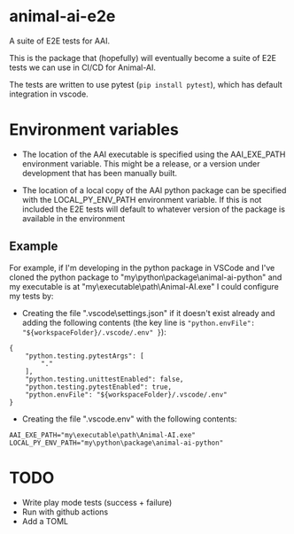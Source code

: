 # animal-ai-e2e
A suite of E2E tests for AAI.

This is the package that (hopefully) will eventually become a suite of E2E tests we can use in CI/CD for Animal-AI.

The tests are written to use pytest (`pip install pytest`), which has default integration in vscode.

# Environment variables
- The location of the AAI executable is specified using the AAI_EXE_PATH environment variable. This might be a release, or a version under development that has been manually built.

- The location of a local copy of the AAI python package can be specified with the LOCAL_PY_ENV_PATH environment variable. If this is not included the E2E tests will default to whatever version of the package is available in the environment

## Example

For example, if I'm developing in the python package in VSCode and I've cloned the python package to "my\python\package\animal-ai-python" and my executable is at "my\executable\path\Animal-AI.exe" I could configure my tests by:

- Creating the file ".vscode\settings.json" if it doesn't exist already and adding the following contents (the key line is `"python.envFile": "${workspaceFolder}/.vscode/.env"
}`):
```
{
    "python.testing.pytestArgs": [
        "."
    ],
    "python.testing.unittestEnabled": false,
    "python.testing.pytestEnabled": true,
    "python.envFile": "${workspaceFolder}/.vscode/.env"
}
```
- Creating the file ".vscode\.env" with the following contents:
```
AAI_EXE_PATH="my\executable\path\Animal-AI.exe"
LOCAL_PY_ENV_PATH="my\python\package\animal-ai-python"
```

# TODO

- Write play mode tests (success + failure)
- Run with github actions
- Add a TOML 
